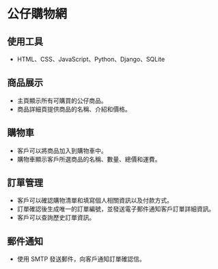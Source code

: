 # 公仔購物網
## 使用工具 
* HTML、CSS、JavaScript、Python、Django、SQLite

## 商品展示
* 主頁顯示所有可購買的公仔商品。
* 商品詳細頁提供商品的名稱、介紹和價格。

## 購物車
* 客戶可以將商品加入到購物車中。
* 購物車顯示客戶所選商品的名稱、數量、總價和運費。

## 訂單管理
* 客戶可以確認購物清單和填寫個人相關資訊以及付款方式。
* 訂單確認後生成唯一的訂單編號，並發送電子郵件通知客戶訂單詳細資訊。
* 客戶可以查詢歷史訂單資訊。
## 郵件通知
* 使用 SMTP 發送郵件，向客戶通知訂單確認信。
